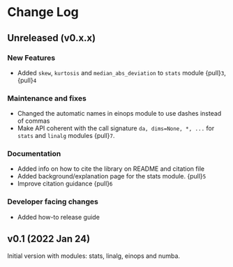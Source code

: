 # Change Log

## Unreleased (v0.x.x)
### New Features
* Added `skew`, `kurtosis` and `median_abs_deviation` to `stats` module {pull}`3`, {pull}`4`

### Maintenance and fixes
* Changed the automatic names in einops module to use dashes instead of commas
* Make API coherent with the call signature `da, dims=None, *, ...` for `stats`
  and `linalg` modules {pull}`7`.

### Documentation
* Added info on how to cite the library on README and citation file
* Added background/explanation page for the stats module. {pull}`5`
* Improve citation guidance {pull}`6`

### Developer facing changes
* Added how-to release guide

## v0.1 (2022 Jan 24)
Initial version with modules: stats, linalg, einops and numba.
